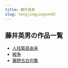 ```yaml
---
title: 藤井英男
slug: tengjingyingnand5
---
```


## 藤井英男の作品一覧

- [人柱築島由来](renzhuzhudaoyoulai44)
- [戦争](zhanzhengfd)
- [藤野古白句集](tengyegubaijujie5)
